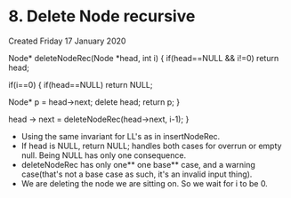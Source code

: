 # 8. Delete Node recursive
Created Friday 17 January 2020

Node* deleteNodeRec(Node *head, int i)
{
if(head==NULL && i!=0)
return head;

if(i==0)
{
if(head==NULL)
return NULL;

Node* p = head->next;
delete head;
return p;
}

head -> next = deleteNodeRec(head->next, i-1);
}


* Using the same invariant for LL's as in insertNodeRec.
* If head is NULL, return NULL; handles both cases for overrun or empty null. Being NULL has only one consequence.
* deleteNodeRec has only one** one base** case, and a warning case(that's not a base case as such, it's an invalid input thing).
* We are deleting the node we are sitting on. So we wait for i to be 0.
